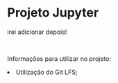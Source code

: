 <h1>Projeto Jupyter</h1>
<p>irei adicionar depois!</p>
<br>
<p>Informações para utilizar no projeto:
<li>Utilização do Git LFS;</li></p>